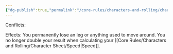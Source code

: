 ```yaml
---
{"dg-publish":true,"permalink":"/core-rules/characters-and-rolling/character-sheet/skills-and-flaws/flaw-list/rank-5/lost-leg/"}
---
```


Conflicts:

Effects:
You permanently lose an leg or anything used to move around. You no longer double your result when calculating your [[Core Rules/Characters and Rolling/Character Sheet/Speed\|Speed]].